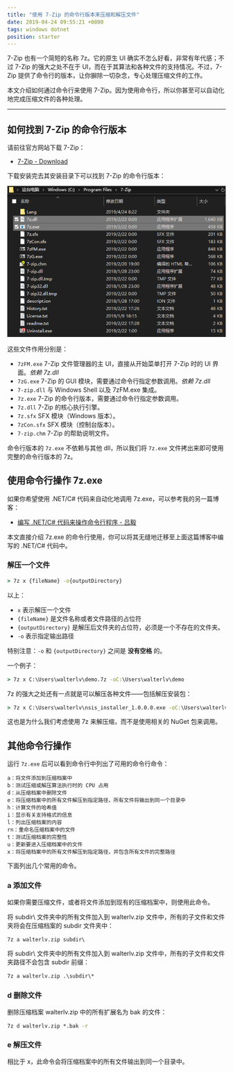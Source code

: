 ```yaml
---
title: "使用 7-Zip 的命令行版本来压缩和解压文件"
date: 2019-04-24 09:55:21 +0800
tags: windows dotnet
position: starter
---
```


7-Zip 也有一个简短的名称 7z。它的原生 UI 确实不怎么好看，非常有年代感；不过 7-Zip 的强大之处不在于 UI，而在于其算法和各种文件的支持情况。不过，7-Zip 提供了命令行的版本，让你摒除一切杂念，专心处理压缩文件的工作。

本文介绍如何通过命令行来使用 7-Zip。因为使用命令行，所以你甚至可以自动化地完成压缩文件的各种处理。

---

<div id="toc"></div>

## 如何找到 7-Zip 的命令行版本

请前往官方网站下载 7-Zip：

- [7-Zip - Download](https://www.7-zip.org/download.html)

下载安装完去其安装目录下可以找到 7-Zip 的命令行版本：

![7-Zip 的安装目录](/static/posts/2019-04-24-08-23-43.png)

这些文件作用分别是：

- `7zFM.exe` 7-Zip 文件管理器的主 UI，直接从开始菜单打开 7-Zip 时的 UI 界面。*依赖 7z.dll*
- `7zG.exe` 7-Zip 的 GUI 模块，需要通过命令行指定参数调用。*依赖 7z.dll*
- `7-zip.dll` 与 Windows Shell 以及 7zFM.exe 集成。
- `7z.exe` 7-Zip 的命令行版本，需要通过命令行指定参数调用。
- `7z.dll` 7-Zip 的核心执行引擎。
- `7z.sfx` SFX 模块（Windows 版本）。
- `7zCon.sfx` SFX 模块（控制台版本）。
- `7-zip.chm` 7-Zip 的帮助说明文件。

命令行版本的 `7z.exe` 不依赖与其他 dll，所以我们将 `7z.exe` 文件拷出来即可使用完整的命令行版本的 7z。

## 使用命令行操作 7z.exe

如果你希望使用 .NET/C# 代码来自动化地调用 7z.exe，可以参考我的另一篇博客：

- [编写 .NET/C# 代码来操作命令行程序 - 吕毅](/post/run-commands-using-csharp)

本文直接介绍 7z.exe 的命令行使用，你可以将其无缝地迁移至上面这篇博客中编写的 .NET/C# 代码中。

### 解压一个文件

```cmd
> 7z x {fileName} -o{outputDirectory}
```

以上：

- `x` 表示解压一个文件
- `{fileName}` 是文件名称或者文件路径的占位符
- `{outputDirectory}` 是解压后文件夹的占位符，必须是一个不存在的文件夹。
- `-o` 表示指定输出路径

特别注意：`-o` 和 `{outputDirectory}` 之间是 **没有空格** 的。

一个例子：

```cmd
> 7z x C:\Users\walterlv\demo.7z -oC:\Users\walterlv\demo
```

7z 的强大之处还有一点就是可以解压各种文件——包括解压安装包：

```cmd
> 7z x C:\Users\walterlv\nsis_installer_1.0.0.0.exe -oC:\Users\walterlv\nsis
```

这也是为什么我们考虑使用 7z 来解压缩，而不是使用相关的 NuGet 包来调用。

## 其他命令行操作

运行 `7z.exe` 后可以看到命令行中列出了可用的命令行命令：

```
a：将文件添加到压缩档案中
b：测试压缩或解压算法执行时的 CPU 占用
d：从压缩档案中删除文件
e：将压缩档案中的所有文件解压到指定路径，所有文件将输出到同一个目录中
h：计算文件的哈希值
i：显示有关支持格式的信息
l：列出压缩档案的内容
rn：重命名压缩档案中的文件
t：测试压缩档案的完整性
u：更新要进入压缩档案中的文件
x：将压缩档案中的所有文件解压到指定路径，并包含所有文件的完整路径
```

下面列出几个常用的命令。

### a 添加文件

如果你需要压缩文件，或者将文件添加到现有的压缩档案中，则使用此命令。

将 subdir\ 文件夹中的所有文件加入到 walterlv.zip 文件中，所有的子文件和文件夹将会在压缩档案的 subdir 文件夹中：

```cmd
7z a walterlv.zip subdir\
```

将 subdir\ 文件夹中的所有文件加入到 walterlv.zip 文件中，所有的子文件和文件夹路径不会包含 subdir 前缀：

```cmd
7z a walterlv.zip .\subdir\*
```

### d 删除文件

删除压缩档案 walterlv.zip 中的所有扩展名为 bak 的文件：

```cmd
7z d walterlv.zip *.bak -r
```

### e 解压文件

相比于 x，此命令会将压缩档案中的所有文件输出到同一个目录中。
